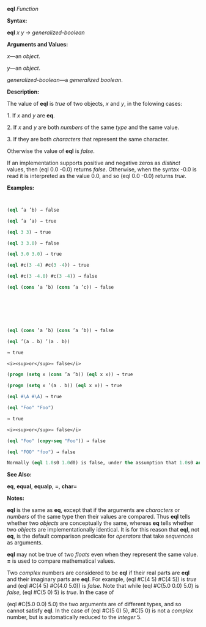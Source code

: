 **eql** *Function* 



**Syntax:** 



**eql** *x y → generalized-boolean* 



**Arguments and Values:** 



*x*—an *object*. 



*y*—an *object*. 



*generalized-boolean*—a *generalized boolean*. 



**Description:** 



The value of **eql** is *true* of two objects, *x* and *y*, in the folowing cases: 



1\. If *x* and *y* are **eq**. 



2\. If *x* and *y* are both *numbers* of the same *type* and the same value. 



3\. If they are both *characters* that represent the same character. 



Otherwise the value of **eql** is *false*. 



If an implementation supports positive and negative zeros as *distinct* values, then (eql 0.0 -0.0) returns *false*. Otherwise, when the syntax -0.0 is read it is interpreted as the value 0.0, and so (eql 0.0 -0.0) returns *true*. 



**Examples:**
```lisp
 

(eql ’a ’b) → false 

(eql ’a ’a) → true 

(eql 3 3) → true 

(eql 3 3.0) → false 

(eql 3.0 3.0) → true 

(eql #c(3 -4) #c(3 -4)) → true 

(eql #c(3 -4.0) #c(3 -4)) → false 

(eql (cons ’a ’b) (cons ’a ’c)) → false 







(eql (cons ’a ’b) (cons ’a ’b)) → false 

(eql ’(a . b) ’(a . b)) 

→ true 

<i><sup>or</sup>→ false</i> 

(progn (setq x (cons ’a ’b)) (eql x x)) → true 

(progn (setq x ’(a . b)) (eql x x)) → true 

(eql #\A #\A) → true 

(eql "Foo" "Foo") 

→ true 

<i><sup>or</sup>→ false</i> 

(eql "Foo" (copy-seq "Foo")) → false 

(eql "FOO" "foo") → false 

Normally (eql 1.0s0 1.0d0) is false, under the assumption that 1.0s0 and 1.0d0 are of distinct data types. However, implementations that do not provide four distinct floating-point formats are permitted to “collapse” the four formats into some smaller number of them; in such an implementation (eql 1.0s0 1.0d0) might be true. 


```
**See Also:** 



**eq**, **equal**, **equalp**, **=**, **char=** 



**Notes:** 



**eql** is the same as **eq**, except that if the arguments are *characters* or *numbers* of the same type then their values are compared. Thus **eql** tells whether two *objects* are conceptually the same, whereas **eq** tells whether two *objects* are implementationally identical. It is for this reason that **eql**, not **eq**, is the default comparison predicate for *operators* that take *sequences* as arguments. 



**eql** may not be true of two *floats* even when they represent the same value. **=** is used to compare mathematical values. 



Two *complex* numbers are considered to be **eql** if their real parts are **eql** and their imaginary parts are **eql**. For example, (eql #C(4 5) #C(4 5)) is *true* and (eql #C(4 5) #C(4.0 5.0)) is *false*. Note that while (eql #C(5.0 0.0) 5.0) is *false*, (eql #C(5 0) 5) is *true*. In the case of 



(eql #C(5.0 0.0) 5.0) the two arguments are of different types, and so cannot satisfy **eql**. In the case of (eql #C(5 0) 5), #C(5 0) is not a *complex* number, but is automatically reduced to the *integer* 5. 



